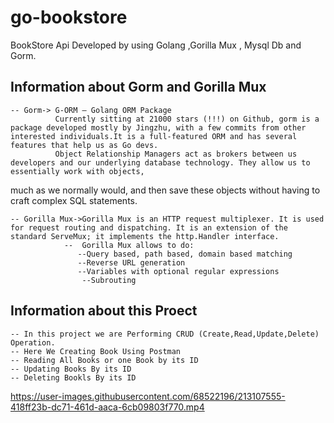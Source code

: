 # go-bookstore
BookStore Api Developed by using Golang ,Gorilla Mux , Mysql Db and Gorm.

## Information about Gorm and Gorilla Mux
    -- Gorm-> G-ORM – Golang ORM Package     
              Currently sitting at 21000 stars (!!!) on Github, gorm is a package developed mostly by Jingzhu, with a few commits from other interested individuals.It is a full-featured ORM and has several features that help us as Go devs.
              Object Relationship Managers act as brokers between us developers and our underlying database technology. They allow us to essentially work with objects,
much as we normally would, and then save these objects without having to craft complex SQL statements.
              
    -- Gorilla Mux->Gorilla Mux is an HTTP request multiplexer. It is used for request routing and dispatching. It is an extension of the standard ServeMux; it implements the http.Handler interface.    
                --  Gorilla Mux allows to do:
                   --Query based, path based, domain based matching
                   --Reverse URL generation
                   --Variables with optional regular expressions
                    --Subrouting


## Information about this Proect 
    -- In this project we are Performing CRUD (Create,Read,Update,Delete) Operation.
    -- Here We Creating Book Using Postman 
    -- Reading All Books or one Book by its ID
    -- Updating Books By its ID
    -- Deleting Bookls By its ID
    
 


https://user-images.githubusercontent.com/68522196/213107555-418ff23b-dc71-461d-aaca-6cb09803f770.mp4

